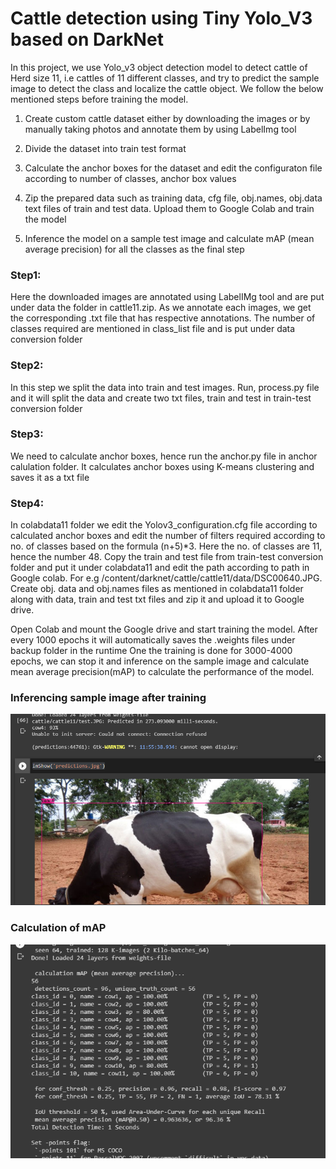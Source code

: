 # Cattle detection using Tiny Yolo_V3 based on DarkNet

In this project, we use Yolo_v3 object detection model to detect cattle of Herd size 11, i.e cattles of 11 different classes, and try to predict the sample image to detect the class and localize the cattle object. We follow the below mentioned steps before training the model.
 
 1. Create custom cattle dataset either by downloading the images or by manually taking photos and annotate them by using LabelImg tool
 
 2. Divide the dataset into train test format
 
 3. Calculate the anchor boxes for the dataset and edit the configuraton file according to number of classes, anchor box values
 
 4. Zip the prepared data such as training data, cfg file, obj.names, obj.data text files of train and test data. Upload them to Google Colab and train the model
 
 5. Inference the model on a sample test image and calculate mAP (mean average precision) for all the classes as the final step
 


### Step1: 
Here the downloaded images are annotated using LabelIMg tool and are put under data the folder in cattle11.zip. As we annotate each images, we get the corresponding .txt file that has 
respective annotations. The number of classes required are mentioned in class_list file and is put under data conversion folder

### Step2:
In this step we split the data into train and test images. Run, process.py file and it will split the data and create two txt files, train and test in train-test conversion folder

### Step3:
We need to calculate anchor boxes, hence run the anchor.py file in anchor calulation folder. It calculates anchor boxes using K-means clustering and saves it as a txt file

### Step4:
In colabdata11 folder we edit the Yolov3_configuration.cfg file according to calculated anchor boxes and edit the number of filters required according to no. of classes based on the 
formula (n+5)*3. Here the no. of classes are 11, hence the number 48. Copy the train and test file from train-test conversion folder and put it under colabdata11 and edit the path 
according to path in Google colab. For e.g /content/darknet/cattle/cattle11/data/DSC00640.JPG. Create obj. data and obj.names files as mentioned in colabdata11 folder along with data,
train and test txt files and zip it and upload it to Google drive. 

Open Colab and mount the Google drive and start training the model. After every 1000 epochs it will automatically saves the .weights files under backup folder in the runtime
One the training is done for 3000-4000 epochs, we can stop it and inference on the sample image and calculate mean average precision(mAP) to calculate the performance of the model.

### Inferencing sample image after training

![](Accuracy.PNG)

### Calculation of mAP

![](mAp.PNG)

